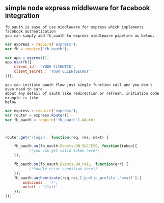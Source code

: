 ## simple node express middleware for facebook integration
    fb_oauth is ease of use middleware for express which implements facebook authentication
    you can simply add fb_oauth to express middleware pipeline as below.

```javascript
var express = require('express');
var fb = require('fb_oauth');

var app = express();
app.use(fb({
    client_id : 'YOUR CLIENTID',
    client_secret : 'YOUR CLIENTSECRET'
}));
```

    you can initiate oauth flow just single function call and you don't even need to care
    about any detail of oauth like redirection or refresh. initiation code example is like
    below
```javascript
var express = require('express');
var router = express.Router();
var fb_oauth = require('fb_oauth').OAuth;



router.get('/login', function(req, res, next) {

    fb_oauth.on(fb_oauth.Events.ON_SUCCESS, function(token){
           /*you can get valid token here*/
    });

    fb_oauth.on(fb_oauth.Events.ON_FAIL, function(err) {
           /*handle error condition here*/
    });
    fb_oauth.authenticate(req,res,['public_profile','email'],{
        onsuccess : '/',
        onfail : '/fail'
    });
});
```




